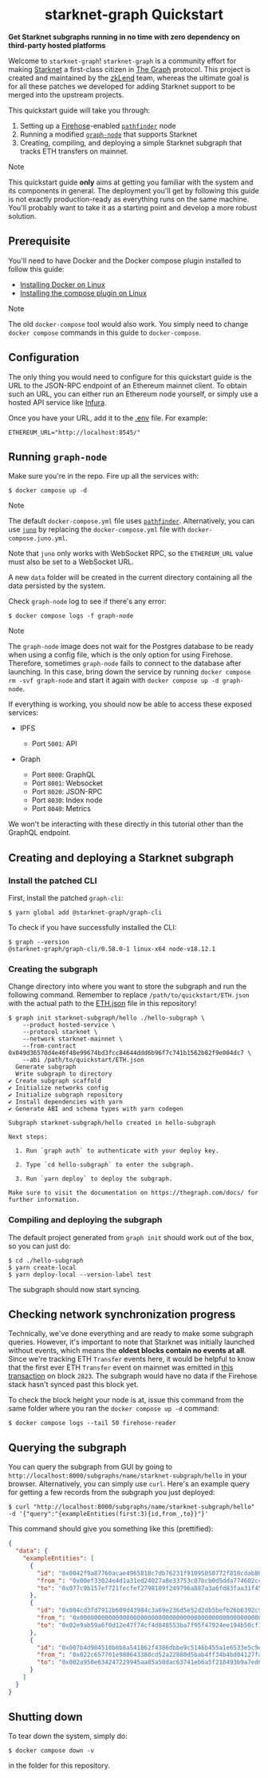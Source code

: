 <p align="center">
  <h1 align="center">starknet-graph Quickstart</h1>
</p>

**Get Starknet subgraphs running in no time with zero dependency on third-party hosted platforms**

Welcome to `starknet-graph`! `starknet-graph` is a community effort for making [Starknet](https://starknet.io/) a first-class citizen in [The Graph](https://thegraph.com/) protocol. This project is created and maintained by the [zkLend](https://zklend.com/) team, whereas the ultimate goal is for all these patches we developed for adding Starknet support to be merged into the upstream projects.

This quickstart guide will take you through:

1. Setting up a [Firehose](https://firehose.streamingfast.io/)-enabled [`pathfinder`](https://github.com/starknet-graph/pathfinder) node
2. Running a modified [`graph-node`](https://github.com/starknet-graph/graph-node) that supports Starknet
3. Creating, compiling, and deploying a simple Starknet subgraph that tracks ETH transfers on mainnet.

> [!NOTE]
>
> This quickstart guide **only** aims at getting you familiar with the system and its components in general. The deployment you'll get by following this guide is not exactly production-ready as everything runs on the same machine. You'll probably want to take it as a starting point and develop a more robust solution.

## Prerequisite

You'll need to have Docker and the Docker compose plugin installed to follow this guide:

- [Installing Docker on Linux](https://docs.docker.com/engine/install/ubuntu/)
- [Installing the compose plugin on Linux](https://docs.docker.com/compose/install/linux/)

> [!NOTE]
>
> The old `docker-compose` tool would also work. You simply need to change `docker compose` commands in this guide to `docker-compose`.

## Configuration

The only thing you would need to configure for this quickstart guide is the URL to the JSON-RPC endpoint of an Ethereum mainnet client. To obtain such an URL, you can either run an Ethereum node yourself, or simply use a hosted API service like [Infura](https://infura.io/).

Once you have your URL, add it to the [.env](./.env) file. For example:

```env
ETHEREUM_URL="http://localhost:8545/"
```

## Running `graph-node`

Make sure you're in the repo. Fire up all the services with:

```console
$ docker compose up -d
```

> [!NOTE]
>
> The default `docker-compose.yml` file uses [`pathfinder`](https://github.com/starknet-graph/pathfinder). Alternatively, you can use [`juno`](https://github.com/starknet-graph/juno) by replacing the `docker-compose.yml` file with `docker-compose.juno.yml`.
>
> Note that `juno` only works with WebSocket RPC, so the `ETHEREUM_URL` value must also be set to a WebSocket URL.

A new `data` folder will be created in the current directory containing all the data persisted by the system.

Check `graph-node` log to see if there's any error:

```console
$ docker compose logs -f graph-node
```

> [!NOTE]
>
> The `graph-node` image does not wait for the Postgres database to be ready when using a config file, which is the only option for using Firehose. Therefore, sometimes `graph-node` fails to connect to the database after launching. In this case, bring down the service by running `docker compose rm -svf graph-node` and start it again with `docker compose up -d graph-node`.

If everything is working, you should now be able to access these exposed services:

- IPFS

  - Port `5001`: API

- Graph

  - Port `8000`: GraphQL
  - Port `8001`: Websocket
  - Port `8020`: JSON-RPC
  - Port `8030`: Index node
  - Port `8040`: Metrics

We won't be interacting with these directly in this tutorial other than the GraphQL endpoint.

## Creating and deploying a Starknet subgraph

### Install the patched CLI

First, install the patched `graph-cli`:

```console
$ yarn global add @starknet-graph/graph-cli
```

To check if you have successfully installed the CLI:

```console
$ graph --version
@starknet-graph/graph-cli/0.58.0-1 linux-x64 node-v18.12.1
```

### Creating the subgraph

Change directory into where you want to store the subgraph and run the following command. Remember to replace `/path/to/quickstart/ETH.json` with the actual path to the [ETH.json](./ETH.json) file in this repository!

```console
$ graph init starknet-subgraph/hello ./hello-subgraph \
    --product hosted-service \
    --protocol starknet \
    --network starknet-mainnet \
    --from-contract 0x049d36570d4e46f48e99674bd3fcc84644ddd6b96f7c741b1562b82f9e004dc7 \
    --abi /path/to/quickstart/ETH.json
  Generate subgraph
  Write subgraph to directory
✔ Create subgraph scaffold
✔ Initialize networks config
✔ Initialize subgraph repository
✔ Install dependencies with yarn
✔ Generate ABI and schema types with yarn codegen

Subgraph starknet-subgraph/hello created in hello-subgraph

Next steps:

  1. Run `graph auth` to authenticate with your deploy key.

  2. Type `cd hello-subgraph` to enter the subgraph.

  3. Run `yarn deploy` to deploy the subgraph.

Make sure to visit the documentation on https://thegraph.com/docs/ for further information.
```

### Compiling and deploying the subgraph

The default project generated from `graph init` should work out of the box, so you can just do:

```console
$ cd ./hello-subgraph
$ yarn create-local
$ yarn deploy-local --version-label test
```

The subgraph should now start syncing.

## Checking network synchronization progress

Technically, we've done everything and are ready to make some subgraph queries. However, it's important to note that Starknet was initially launched without events, which means the **oldest blocks contain no events at all**. Since we're tracking ETH `Transfer` events here, it would be helpful to know that the first ever ETH `Transfer` event on mainnet was emitted in [this transaction](https://starkscan.co/tx/0x0243bacc2ad29c19d3c1819888012c5e16a8af2ed0e4783c1bef5b09ec91e6c1) on block `2823`. The subgraph would have no data if the Firehose stack hasn't synced past this block yet.

To check the block height your node is at, issue this command from the same folder where you ran the `docker compose up -d` command:

```console
$ docker compose logs --tail 50 firehose-reader
```

## Querying the subgraph

You can query the subgraph from GUI by going to `http://localhost:8000/subgraphs/name/starknet-subgraph/hello` in your browser. Alternatively, you can simply use `curl`. Here's an example query for getting a few records from the subgraph you just deployed:

```console
$ curl "http://localhost:8000/subgraphs/name/starknet-subgraph/hello" -d '{"query":"{exampleEntities(first:3){id,from_,to}}"}'
```

This command should give you something like this (prettified):

```json
{
  "data": {
    "exampleEntities": [
      {
        "id": "0x0042f9a87760acae4965818c7db76231f91095050772f818cdab800813209424",
        "from_": "0x00ef33024e4d1a31ed24027a8e33753c07bcb0d5dda774602cc9254a3d2fd370",
        "to": "0x077c9b157ef721fecfef2798109f249796a887a3a6fd83faa31f4579b6f3c232"
      },
      {
        "id": "0x004cd3fd7912b609d43984c3a69e236d5e52d2db5befb26b6392c9affe963ba4",
        "from_": "0x0000000000000000000000000000000000000000000000000000000000000000",
        "to": "0x02e9ab59a6f0d12e47f74cf4d848553ba7f95f47924ee194b50cf1984aa6c52c"
      },
      {
        "id": "0x007b4d984510b8b8a541862f4386dbbe9c5146b455a1e6533e5c9e69a4168269",
        "from_": "0x022c657701e980643380cd52a22880d5bab4ff34b4bd04127faee85bb5ec6e8d",
        "to": "0x002a950e634247229945aa85a50dac63741eb6a5f218493b9a7ed06e37730ca1"
      }
    ]
  }
}
```

## Shutting down

To tear down the system, simply do:

```console
$ docker compose down -v
```

in the folder for this repository.
